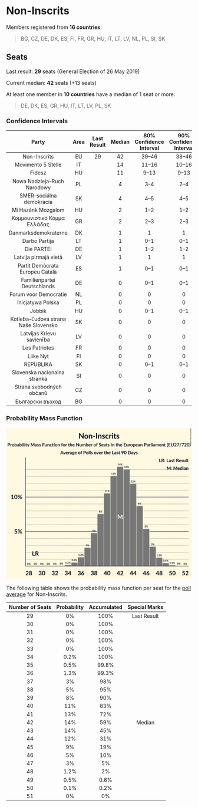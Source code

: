# Non-Inscrits

Members registered from **16 countries**:

> BG, CZ, DE, DK, ES, FI, FR, GR, HU, IT, LT, LV, NL, PL, SI, SK

## Seats

Last result: **29** seats (General Election of 26 May 2019)

Current median: **42** seats (+13 seats)

At least one member in **10 countries** have a median of 1 seat or more:

> DE, DK, ES, GR, HU, IT, LT, LV, PL, SK

### Confidence Intervals

| Party | Area | Last Result | Median | 80% Confidence Interval | 90% Confidence Interval | 95% Confidence Interval | 99% Confidence Interval |
|:-----:|:----:|:-----------:|:------:|:-----------------------:|:-----------------------:|:-----------------------:|:-----------------------:|
| Non-Inscrits | EU | 29 | 42 | 39–46 | 38–46 | 37–47 | 35–49 |
| Movimento 5 Stelle | IT | | 14 | 11–16 | 10–16 | 10–17 | 10–18 |
| Fidesz | HU | | 11 | 9–13 | 9–13 | 9–13 | 8–13 |
| Nowa Nadzieja–Ruch Narodowy | PL | | 4 | 3–4 | 2–4 | 2–5 | 2–5 |
| SMER–sociálna demokracia | SK | | 4 | 4–5 | 4–5 | 4–5 | 3–5 |
| Mi Hazánk Mozgalom | HU | | 2 | 1–2 | 1–2 | 1–3 | 1–3 |
| Κομμουνιστικό Κόμμα Ελλάδας | GR | | 2 | 2–3 | 2–3 | 2–3 | 1–3 |
| Danmarksdemokraterne | DK | | 1 | 1 | 1 | 1 | 1–2 |
| Darbo Partija | LT | | 1 | 0–1 | 0–1 | 0–1 | 0–1 |
| Die PARTEI | DE | | 1 | 1–2 | 1–2 | 1–2 | 0–3 |
| Latvija pirmajā vietā | LV | | 1 | 1 | 1 | 1 | 1 |
| Partit Demòcrata Europeu Català | ES | | 1 | 0–1 | 0–1 | 0–1 | 0–1 |
| Familienpartei Deutschlands | DE | | 0 | 0–1 | 0–1 | 0–1 | 0–1 |
| Forum voor Democratie | NL | | 0 | 0 | 0 | 0 | 0 |
| Inicjatywa Polska | PL | | 0 | 0 | 0 | 0 | 0–1 |
| Jobbik | HU | | 0 | 0–1 | 0–1 | 0–1 | 0–1 |
| Kotleba–Ľudová strana Naše Slovensko | SK | | 0 | 0 | 0 | 0 | 0 |
| Latvijas Krievu savienība | LV | | 0 | 0 | 0 | 0 | 0 |
| Les Patriotes | FR | | 0 | 0 | 0 | 0 | 0 |
| Liike Nyt | FI | | 0 | 0 | 0 | 0 | 0 |
| REPUBLIKA | SK | | 0 | 0–1 | 0–1 | 0–1 | 0–1 |
| Slovenska nacionalna stranka | SI | | 0 | 0 | 0 | 0 | 0 |
| Strana svobodných občanů | CZ | | 0 | 0 | 0 | 0 | 0 |
| Български възход | BG | | 0 | 0 | 0 | 0 | 0 |

### Probability Mass Function

![Graph with seats probability mass function not yet produced](average-2024-02-29-seats-pmf-non-inscrits.png "Seats Probability Mass Function")

The following table shows the probability mass function per seat for the [poll average](average-2024-02-29.html) for Non-Inscrits.

| Number of Seats | Probability | Accumulated | Special Marks |
|:---------------:|:-----------:|:-----------:|:-------------:|
| 29 | 0% | 100% | Last Result |
| 30 | 0% | 100% |  |
| 31 | 0% | 100% |  |
| 32 | 0% | 100% |  |
| 33 | 0% | 100% |  |
| 34 | 0.2% | 100% |  |
| 35 | 0.5% | 99.8% |  |
| 36 | 1.3% | 99.3% |  |
| 37 | 3% | 98% |  |
| 38 | 5% | 95% |  |
| 39 | 8% | 90% |  |
| 40 | 11% | 83% |  |
| 41 | 13% | 72% |  |
| 42 | 14% | 59% | Median |
| 43 | 14% | 45% |  |
| 44 | 12% | 31% |  |
| 45 | 9% | 19% |  |
| 46 | 5% | 10% |  |
| 47 | 3% | 5% |  |
| 48 | 1.2% | 2% |  |
| 49 | 0.5% | 0.6% |  |
| 50 | 0.1% | 0.2% |  |
| 51 | 0% | 0% |  |


